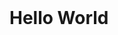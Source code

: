 <!DOCTYPE html>
<html>
<head> 
<meta charset="utf-8"> 
<title>MuSR</title> 
</head>
<body>

<h1>Hello World</h1>

</body>
</html>
